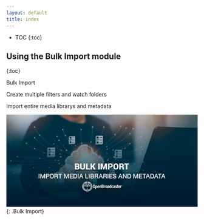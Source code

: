 ```yaml
---
layout: default
title: index
---
```


* TOC
{:toc}

<a name="dashboard"></a>

## Using the Bulk Import module
{:toc}

Bulk Import

Create multiple filters and watch folders

Import entire media librarys and metadata


![ Bulk Import](img/bulk-import.png ){: .Bulk Import}

